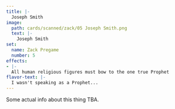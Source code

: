 ```yaml
---
title: |-
  Joseph Smith
image: 
  path: cards/scanned/zack/05 Joseph Smith.png
  text: |-
    Joseph Smith
set:
  name: Zack Pregame
  number: 5
effects: 
- |-
  All human religious figures must bow to the one true Prophet
flavor-text: |-
  I wasn't speaking as a Prophet...
---
```

Some actual info about this thing TBA.
